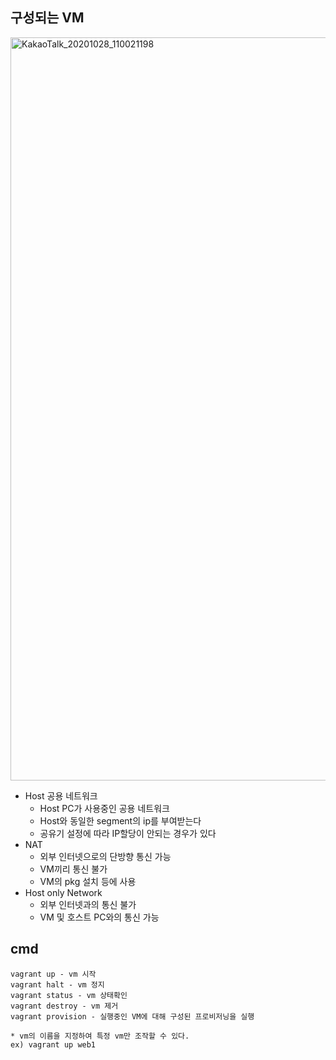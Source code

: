 ## 구성되는 VM
<img width="1189" alt="KakaoTalk_20201028_110021198" src="https://user-images.githubusercontent.com/19552819/97381648-db087a80-190c-11eb-8d92-a8fc4b8c5f20.png">

- Host 공용 네트워크
  - Host PC가 사용중인 공용 네트워크
  - Host와 동일한 segment의 ip를 부여받는다
  - 공유기 설정에 따라 IP할당이 안되는 경우가 있다
- NAT
  - 외부 인터넷으로의 단방향 통신 가능
  - VM끼리 통신 불가
  - VM의 pkg 설치 등에 사용
- Host only Network
  - 외부 인터넷과의 통신 불가
  - VM 및 호스트 PC와의 통신 가능

## cmd
```
vagrant up - vm 시작
vagrant halt - vm 정지
vagrant status - vm 상태확인
vagrant destroy - vm 제거
vagrant provision - 실행중인 VM에 대해 구성된 프로비저닝을 실행

* vm의 이름을 지정하여 특정 vm만 조작할 수 있다.
ex) vagrant up web1
```
